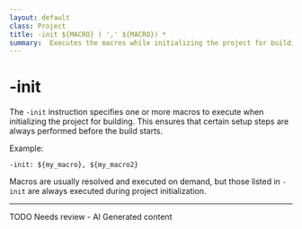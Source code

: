 ```yaml
---
layout: default
class: Project
title: -init ${MACRO} ( ',' ${MACRO}) * 
summary:  Executes the macros while initializing the project for building.
---
```


# -init

The `-init` instruction specifies one or more macros to execute when initializing the project for building. This ensures that certain setup steps are always performed before the build starts.

Example:

```
-init: ${my_macro}, ${my_macro2}
```

Macros are usually resolved and executed on demand, but those listed in `-init` are always executed during project initialization.

---
TODO Needs review - AI Generated content